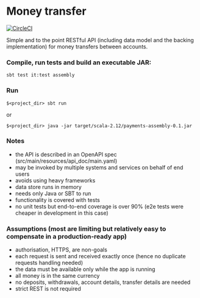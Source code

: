 # Money transfer

[![CircleCI](https://circleci.com/gh/grigoriy/payments.svg?style=svg&circle-token=9d58a536f8ad651fec9d02d4be0a8d5637d93f71)](https://circleci.com/gh/grigoriy/payments)

Simple and to the point RESTful API (including data model and the backing
implementation) for money transfers between accounts.

### Compile, run tests and build an executable JAR:
```
sbt test it:test assembly
```

### Run
```
$<project_dir> sbt run
```
or
```
$<project_dir> java -jar target/scala-2.12/payments-assembly-0.1.jar
```

### Notes
* the API is described in an OpenAPI spec (src/main/resources/api_doc/main.yaml)
* may be invoked by multiple systems and services on behalf of end users
* avoids using heavy frameworks
* data store runs in memory
* needs only Java or SBT to run
* functionality is covered with tests
* no unit tests but end-to-end coverage is over 90% (e2e tests were cheaper in development in this case)

### Assumptions (most are limiting but relatively easy to compensate in a production-ready app)
* authorisation, HTTPS, are non-goals
* each request is sent and received exactly once (hence no duplicate requests handling needed)
* the data must be available only while the app is running
* all money is in the same currency
* no deposits, withdrawals, account details, transfer details are needed
* strict REST is not required
